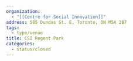 ```yaml
---
organization:
  - "[[Centre for Social Innovation]]"
address: 585 Dundas St. E, Toronto, ON M5A 2B7
tags:
  - type/venue
title: CSI Regent Park
categories:
  - status/closed
---
```


